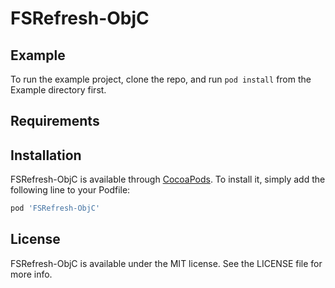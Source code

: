# FSRefresh-ObjC

## Example

To run the example project, clone the repo, and run `pod install` from the Example directory first.

## Requirements

## Installation

FSRefresh-ObjC is available through [CocoaPods](http://cocoapods.org). To install
it, simply add the following line to your Podfile:

```ruby
pod 'FSRefresh-ObjC'
```

## License

FSRefresh-ObjC is available under the MIT license. See the LICENSE file for more info.

